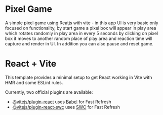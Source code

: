 # Pixel Game

A simple pixel game using Reatjs with vite - in this app UI is very basic only focused on functionality,
by start game a pixel box will appear in play area which rotates randomly in play area in every 5 seconds
by clicking on pixel box it moves to another random place of play area and reaction time will capture and render in UI.
In addition you can also pause and reset game.





# React + Vite

This template provides a minimal setup to get React working in Vite with HMR and some ESLint rules.

Currently, two official plugins are available:

- [@vitejs/plugin-react](https://github.com/vitejs/vite-plugin-react/blob/main/packages/plugin-react/README.md) uses [Babel](https://babeljs.io/) for Fast Refresh
- [@vitejs/plugin-react-swc](https://github.com/vitejs/vite-plugin-react-swc) uses [SWC](https://swc.rs/) for Fast Refresh
